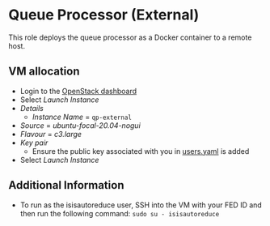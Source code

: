 # Queue Processor (External)

This role deploys the queue processor as a Docker container to a remote host.

## VM allocation

- Login to the [OpenStack dashboard](https://openstack.stfc.ac.uk/)
- Select *Launch Instance*
- *Details*
  - *Instance Name* = `qp-external`
- *Source* = *ubuntu-focal-20.04-nogui*
- *Flavour* = *c3.large*
- *Key pair*
  - Ensure the public key associated with you in [users.yaml](../../group_vars/all/users.yaml) is added
- Select *Launch Instance*

## Additional Information

- To run as the isisautoreduce user, SSH into the VM with your FED ID and then run the following command:
  ```sudo su - isisautoreduce```
